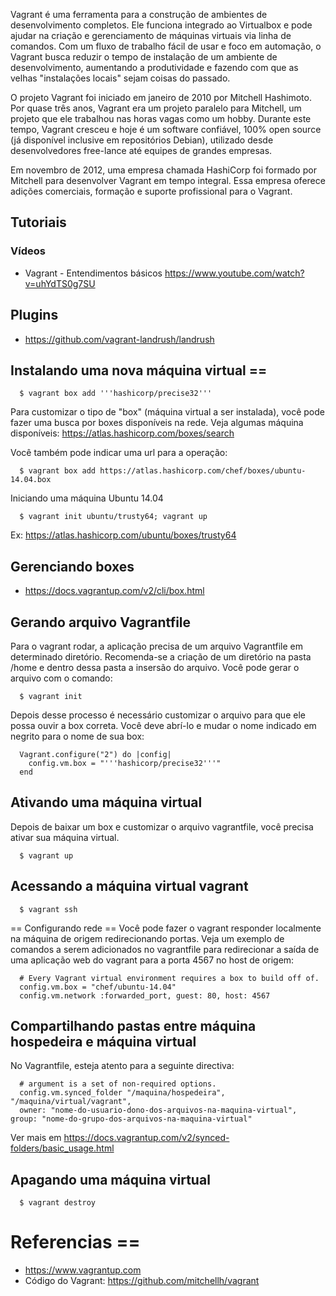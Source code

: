 Vagrant é uma ferramenta para a construção de ambientes de desenvolvimento completos. Ele funciona integrado ao Virtualbox e pode ajudar na criação e gerenciamento de máquinas virtuais via linha de comandos. Com um fluxo de trabalho fácil de usar e foco em automação, o Vagrant busca reduzir o tempo de instalação de um ambiente de desenvolvimento, aumentando a produtividade e fazendo com que as velhas "instalações locais" sejam coisas do passado. 

O projeto Vagrant foi iniciado em janeiro de 2010 por Mitchell Hashimoto. Por quase três anos, Vagrant era um projeto paralelo para Mitchell, um projeto que ele trabalhou nas horas vagas como um hobby. Durante este tempo, Vagrant cresceu e hoje é um software confiável, 100% open source (já disponível inclusive em repositórios Debian), utilizado desde desenvolvedores free-lance até equipes de grandes empresas.

Em novembro de 2012, uma empresa chamada HashiCorp foi formado por Mitchell para desenvolver Vagrant em tempo integral. Essa empresa oferece adições comerciais, formação e suporte profissional para o Vagrant.

## Tutoriais

### Vídeos
* Vagrant - Entendimentos básicos https://www.youtube.com/watch?v=uhYdTS0g7SU

## Plugins 
* https://github.com/vagrant-landrush/landrush


## Instalando uma nova máquina virtual ==

```
  $ vagrant box add '''hashicorp/precise32'''
```

Para customizar o tipo de "box" (máquina virtual a ser instalada), você pode fazer uma busca por boxes disponíveis na rede. Veja algumas máquina disponíveis: https://atlas.hashicorp.com/boxes/search

Você também pode indicar uma url para a operação:

```
  $ vagrant box add https://atlas.hashicorp.com/chef/boxes/ubuntu-14.04.box
```

Iniciando uma máquina Ubuntu 14.04

```
  $ vagrant init ubuntu/trusty64; vagrant up
```

Ex: https://atlas.hashicorp.com/ubuntu/boxes/trusty64

## Gerenciando boxes 
* https://docs.vagrantup.com/v2/cli/box.html

## Gerando arquivo Vagrantfile 

Para o vagrant rodar, a aplicação precisa de um arquivo Vagrantfile em determinado diretório. Recomenda-se a criação de um diretório na pasta /home e dentro dessa pasta a insersão do arquivo. Você pode gerar o arquivo com o comando: 

```
  $ vagrant init
```

Depois desse processo é necessário customizar o arquivo para que ele possa ouvir a box correta. Você deve abrí-lo e mudar o nome indicado em negrito para o nome de sua box: 
 
```
  Vagrant.configure("2") do |config|
    config.vm.box = "'''hashicorp/precise32'''"
  end
```

## Ativando uma máquina virtual 

Depois de baixar um box e customizar o arquivo vagrantfile, você precisa ativar sua máquina virtual. 

```
  $ vagrant up
```

## Acessando a máquina virtual vagrant
```
  $ vagrant ssh
```

== Configurando rede ==
Você pode fazer o vagrant responder localmente na máquina de origem redirecionando portas. Veja um exemplo de comandos a serem adicionados no vagrantfile para redirecionar a saída de uma aplicação web do vagrant para a porta 4567 no host de origem:

```
  # Every Vagrant virtual environment requires a box to build off of.
  config.vm.box = "chef/ubuntu-14.04"
  config.vm.network :forwarded_port, guest: 80, host: 4567
```

## Compartilhando pastas entre máquina hospedeira e máquina virtual

No Vagrantfile, esteja atento para a seguinte directiva: 

```
  # argument is a set of non-required options.
  config.vm.synced_folder "/maquina/hospedeira", "/maquina/virtual/vagrant",
  owner: "nome-do-usuario-dono-dos-arquivos-na-maquina-virtual", group: "nome-do-grupo-dos-arquivos-na-maquina-virtual"
```

Ver mais em https://docs.vagrantup.com/v2/synced-folders/basic_usage.html

## Apagando uma máquina virtual 
```
  $ vagrant destroy
```

# Referencias ==

* https://www.vagrantup.com
* Código do Vagrant: https://github.com/mitchellh/vagrant



